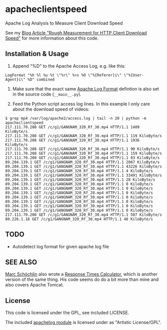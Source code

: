 apacheclientspeed
=================

Apache Log Analysis to Measure Client Download Speed

See my [Blog Article "Rough Measurement for HTTP Client Download Speed"](http://blog.schlomo.schapiro.org/2014/02/rough-measurement-for-http-client.html) for more information about this code.

Installation & Usage
--------------------

1. Append "%D" to the Apache Access Log, e.g. like this:

  ```
  LogFormat "%h %l %u %t \"%r\" %>s %O \"%{Referer}i\" \"%{User-Agent}i\" %D" combined
  ```
1. Make sure that the exact same [Apache Log Format](http://httpd.apache.org/docs/current/mod/mod_log_config.html#formats) defintion is also set in the source code (`__main__.py`).

1. Feed the Python script access log lines. In this example I only care about the download speed of videos:

  ```
  $ grep mp4 /var/log/apache2/access.log | tail -n 20 | python -m apacheclientspeed
  217.111.70.208 GET /c/g1/GANGNAM_320_Rf_30.mp4 HTTP/1.1 1409 KiloByte/s
  217.111.70.208 GET /c/g1/GANGNAM_320_Rf_30.mp4 HTTP/1.1 119 KiloByte/s
  217.111.70.208 GET /c/g1/GANGNAM_320_Rf_30.mp4 HTTP/1.1 1936 KiloByte/s
  217.111.70.208 GET /c/g1/GANGNAM_320_Rf_30.mp4 HTTP/1.1 90 KiloByte/s
  217.111.70.208 GET /c/g1/GANGNAM_320_Rf_30.mp4 HTTP/1.1 159 KiloByte/s
  217.111.70.208 GET /c/g1/GANGNAM_320_Rf_30.mp4 HTTP/1.1 83 KiloByte/s
  89.204.139.1 GET /c/g1/GANGNAM_320_Rf_30.mp4 HTTP/1.1 2067 KiloByte/s
  89.204.139.1 GET /c/g1/GANGNAM_320_Rf_30.mp4 HTTP/1.1 43226 KiloByte/s
  89.204.139.1 GET /c/g1/GANGNAM_320_Rf_30.mp4 HTTP/1.1 4 KiloByte/s
  89.204.139.1 GET /c/g1/GANGNAM_320_Rf_30.mp4 HTTP/1.1 33491 KiloByte/s
  89.204.139.1 GET /c/g1/GANGNAM_320_Rf_30.mp4 HTTP/1.1 28 KiloByte/s
  89.204.139.1 GET /c/g1/GANGNAM_320_Rf_30.mp4 HTTP/1.1 0 KiloByte/s
  89.204.139.1 GET /c/g1/GANGNAM_320_Rf_30.mp4 HTTP/1.1 0 KiloByte/s
  89.204.139.1 GET /c/g2/GANGNAM_320_Rf_28.mp4 HTTP/1.1 0 KiloByte/s
  89.204.139.1 GET /c/g1/GANGNAM_320_Rf_30.mp4 HTTP/1.1 0 KiloByte/s
  89.204.139.1 GET /c/g1/GANGNAM_320_Rf_30.mp4 HTTP/1.1 0 KiloByte/s
  89.204.139.1 GET /c/g1/GANGNAM_320_Rf_30.mp4 HTTP/1.1 0 KiloByte/s
  89.204.139.1 GET /c/g1/GANGNAM_320_Rf_30.mp4 HTTP/1.1 0 KiloByte/s
  217.111.70.208 GET /c/g1/GANGNAM_320_Rf_30.mp4 HTTP/1.1 507 KiloByte/s
  80.226.1.16 GET /c/g1/GANGNAM_320_Rf_30.mp4 HTTP/1.1 46 KiloByte/s
  ```

TODO
----

* Autodetect log format for given apache log file


SEE ALSO
--------

[Marc Schöchlin](https://github.com/scoopex) also wrote a [Response Times Calculator](https://github.com/scoopex/response_times_calculator), which is another version of the same thing. His code seems do do a bit more than mine and also covers Apache Tomcat.


License
-------

This code is licensed under the GPL, see included LICENSE.

The included [apachelog module](https://code.google.com/p/apachelog/) is licensed under as "Artistic License/GPL".
